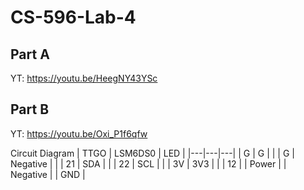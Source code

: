# CS-596-Lab-4

## Part A
YT: https://youtu.be/HeegNY43YSc

## Part B
YT: https://youtu.be/Oxi_P1f6qfw

Circuit Diagram
| TTGO | LSM6DS0 | LED |
|---|---|---|
| G | G |  |
| G | Negative |  |
| 21 | SDA |  |
| 22 | SCL |  |
| 3V | 3V3 |  |
| 12 |  | Power |
| Negative |  | GND |
